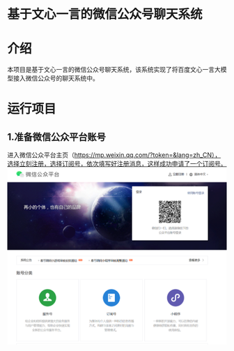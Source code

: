 # 基于文心一言的微信公众号聊天系统

# 介绍
  本项目是基于文心一言的微信公众号聊天系统，该系统实现了将百度文心一言大模型接入微信公众号的聊天系统中。

# 运行项目
## 1.准备微信公众平台账号
  进入微信公众平台主页（https://mp.weixin.qq.com/?token=&lang=zh_CN），选择立刻注册，选择订阅号，依次填写好注册消息，这样成功申请了一个订阅号。
![image](https://github.com/su3696/project/blob/main/images/1.png)
